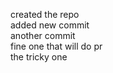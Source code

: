 <m> created the repo  
<c> added new commit  
<m> another commit  
<c> fine one that will do pr  
<c> the tricky one  